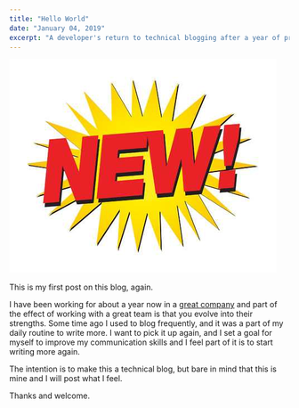 ```yaml
---
title: "Hello World"
date: "January 04, 2019"
excerpt: "A developer's return to technical blogging after a year of professional growth, marking the beginning of regular posts covering software engineering experiences, team collaboration insights, and the evolution of communication skills in modern development environments."
---
```


[![New Stuff](/static/19d0a1dd297d346bf839219f3d793783/7cc5e/new.jpg)](/static/19d0a1dd297d346bf839219f3d793783/7cc5e/new.jpg)

This is my first post on this blog, again.

I have been working for about a year now in a [great company](http://pipelinedeals.com/) and part of the effect of working with a great team is that you evolve into their strengths. Some time ago I used to blog frequently, and it was a part of my daily routine to write more. I want to pick it up again, and I set a goal for myself to improve my communication skills and I feel part of it is to start writing more again.

The intention is to make this a technical blog, but bare in mind that this is mine and I will post what I feel.

Thanks and welcome.
